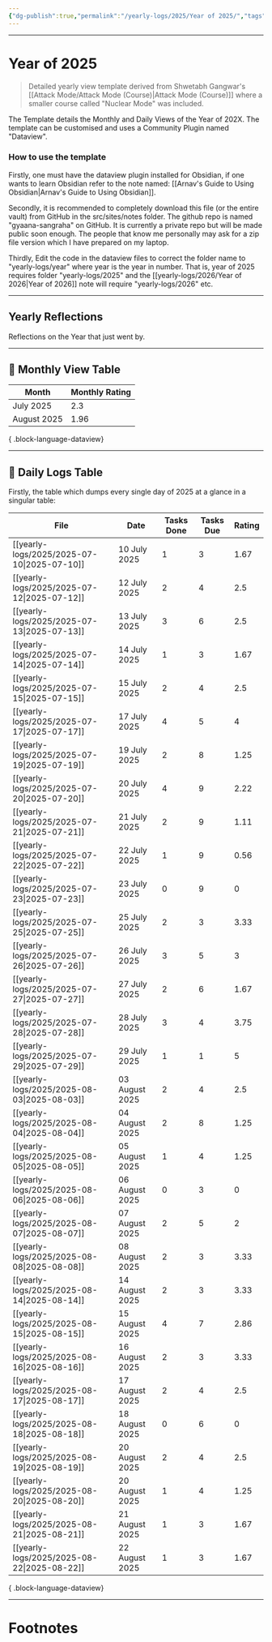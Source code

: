 ```yaml
---
{"dg-publish":true,"permalink":"/yearly-logs/2025/Year of 2025/","tags":["Productivity"]}
---
```



---
# Year of 2025
> Detailed yearly view template derived from Shwetabh Gangwar's [[Attack Mode/Attack Mode (Course)\|Attack Mode (Course)]] where a smaller course called "Nuclear Mode" was included. 

The Template details the Monthly and Daily Views of the Year of 202X.
The template can be customised and uses a Community Plugin named "Dataview".

### How to use the template
Firstly, one must have the dataview plugin installed for Obsidian, if one wants to learn Obsidian refer to the note named: [[Arnav's Guide to Using Obsidian\|Arnav's Guide to Using Obsidian]]. 

Secondly, it is recommended to completely download this file (or the entire vault) from GitHub in the src/sites/notes folder. The github repo is named "gyaana-sangraha" on GitHub. It is currently a private repo but will be made public soon enough. The people that know me personally may ask for a zip file version which I have prepared on my laptop.

Thirdly,
Edit the code in the dataview files to correct the folder name to "yearly-logs/year" where year is the year in number. That is, year of 2025 requires folder "yearly-logs/2025" and the [[yearly-logs/2026/Year of 2026\|Year of 2026]] note will require "yearly-logs/2026" etc.

---
## Yearly Reflections
Reflections on the Year that just went by.

---
## 📅 Monthly View Table
| Month       | Monthly Rating |
| ----------- | -------------- |
| July 2025   | 2.3            |
| August 2025 | 1.96           |

{ .block-language-dataview}

---
## 📅 Daily Logs Table
Firstly, the table which dumps every single day of 2025 at a glance in a singular table:

| File                                           | Date           | Tasks Done | Tasks Due | Rating |
| ---------------------------------------------- | -------------- | ---------- | --------- | ------ |
| [[yearly-logs/2025/2025-07-10\|2025-07-10]] | 10 July 2025   | 1          | 3         | 1.67   |
| [[yearly-logs/2025/2025-07-12\|2025-07-12]] | 12 July 2025   | 2          | 4         | 2.5    |
| [[yearly-logs/2025/2025-07-13\|2025-07-13]] | 13 July 2025   | 3          | 6         | 2.5    |
| [[yearly-logs/2025/2025-07-14\|2025-07-14]] | 14 July 2025   | 1          | 3         | 1.67   |
| [[yearly-logs/2025/2025-07-15\|2025-07-15]] | 15 July 2025   | 2          | 4         | 2.5    |
| [[yearly-logs/2025/2025-07-17\|2025-07-17]] | 17 July 2025   | 4          | 5         | 4      |
| [[yearly-logs/2025/2025-07-19\|2025-07-19]] | 19 July 2025   | 2          | 8         | 1.25   |
| [[yearly-logs/2025/2025-07-20\|2025-07-20]] | 20 July 2025   | 4          | 9         | 2.22   |
| [[yearly-logs/2025/2025-07-21\|2025-07-21]] | 21 July 2025   | 2          | 9         | 1.11   |
| [[yearly-logs/2025/2025-07-22\|2025-07-22]] | 22 July 2025   | 1          | 9         | 0.56   |
| [[yearly-logs/2025/2025-07-23\|2025-07-23]] | 23 July 2025   | 0          | 9         | 0      |
| [[yearly-logs/2025/2025-07-25\|2025-07-25]] | 25 July 2025   | 2          | 3         | 3.33   |
| [[yearly-logs/2025/2025-07-26\|2025-07-26]] | 26 July 2025   | 3          | 5         | 3      |
| [[yearly-logs/2025/2025-07-27\|2025-07-27]] | 27 July 2025   | 2          | 6         | 1.67   |
| [[yearly-logs/2025/2025-07-28\|2025-07-28]] | 28 July 2025   | 3          | 4         | 3.75   |
| [[yearly-logs/2025/2025-07-29\|2025-07-29]] | 29 July 2025   | 1          | 1         | 5      |
| [[yearly-logs/2025/2025-08-03\|2025-08-03]] | 03 August 2025 | 2          | 4         | 2.5    |
| [[yearly-logs/2025/2025-08-04\|2025-08-04]] | 04 August 2025 | 2          | 8         | 1.25   |
| [[yearly-logs/2025/2025-08-05\|2025-08-05]] | 05 August 2025 | 1          | 4         | 1.25   |
| [[yearly-logs/2025/2025-08-06\|2025-08-06]] | 06 August 2025 | 0          | 3         | 0      |
| [[yearly-logs/2025/2025-08-07\|2025-08-07]] | 07 August 2025 | 2          | 5         | 2      |
| [[yearly-logs/2025/2025-08-08\|2025-08-08]] | 08 August 2025 | 2          | 3         | 3.33   |
| [[yearly-logs/2025/2025-08-14\|2025-08-14]] | 14 August 2025 | 2          | 3         | 3.33   |
| [[yearly-logs/2025/2025-08-15\|2025-08-15]] | 15 August 2025 | 4          | 7         | 2.86   |
| [[yearly-logs/2025/2025-08-16\|2025-08-16]] | 16 August 2025 | 2          | 3         | 3.33   |
| [[yearly-logs/2025/2025-08-17\|2025-08-17]] | 17 August 2025 | 2          | 4         | 2.5    |
| [[yearly-logs/2025/2025-08-18\|2025-08-18]] | 18 August 2025 | 0          | 6         | 0      |
| [[yearly-logs/2025/2025-08-19\|2025-08-19]] | 20 August 2025 | 2          | 4         | 2.5    |
| [[yearly-logs/2025/2025-08-20\|2025-08-20]] | 20 August 2025 | 1          | 4         | 1.25   |
| [[yearly-logs/2025/2025-08-21\|2025-08-21]] | 21 August 2025 | 1          | 3         | 1.67   |
| [[yearly-logs/2025/2025-08-22\|2025-08-22]] | 22 August 2025 | 1          | 3         | 1.67   |

{ .block-language-dataview}



---
# Footnotes